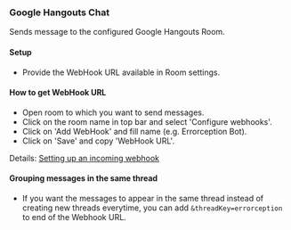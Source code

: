 ### Google Hangouts Chat

Sends message to the configured Google Hangouts Room.

#### Setup

- Provide the WebHook URL available in Room settings.

#### How to get WebHook URL

- Open room to which you want to send messages.
- Click on the room name in top bar and select 'Configure webhooks'.
- Click on 'Add WebHook' and fill name (e.g. Errorception Bot).
- Click on 'Save' and copy 'WebHook URL'.

Details: [Setting up an incoming webhook](https://developers.google.com/hangouts/chat/how-tos/webhooks)

#### Grouping messages in the same thread

- If you want the messages to appear in the same thread instead of creating new threads everytime, you can add `&threadKey=errorception` to end of the Webhook URL.
